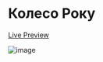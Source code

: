 # Колесо Року 

[Live Preview](https://htmlpreview.github.io/?https://github.com/RolandE36/wheel-of-the-year/blob/0b9881ec2c8bd7194a601d64e063a2acca64c68e/index.html)

![image](https://github.com/user-attachments/assets/4444dd54-7f8a-4576-a424-65c91a308741)
